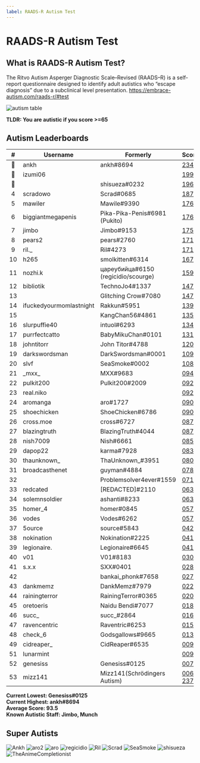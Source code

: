 ```yaml
---
label: RAADS-R Autism Test
---
```


# RAADS-R Autism Test

## What is RAADS-R Autism Test?

The Ritvo Autism Asperger Diagnostic Scale–Revised (RAADS–R) is a self-report questionnaire designed to identify adult autistics who “escape diagnosis” due to a subclinical level presentation.
https://embrace-autism.com/raads-r/#test

![autism table](https://github.com/snackbxx/lore/assets/61562681/aa5c94f9-93e0-4301-9498-9d1af3f60cff)

**TLDR: You are autistic if you score >=65**

## Autism Leaderboards

| #  | Username                             | Formerly                             | Score                                                                                        |
|:--:|--------------------------------------|--------------------------------------|----------------------------------------------------------------------------------------------|
| 🥇  | ankh                                 | ankh#8694                            | [234](https://github.com/snackbxx/lore/assets/61562681/2083c472-27bc-4fc4-bff3-b3f31b6cbf9e) |
| 🥈  | izumi06                              |                                      | [199](https://github.com/snackbxx/lore/assets/61562681/5d69da95-f94d-41ae-a5de-e3047829a9d0) |
| 🥉  |                                      | shisueza#0232                        | [196](https://github.com/snackbxx/lore/assets/61562681/b58978b7-e62e-4348-b4fd-af402a893a90) |
| 4  | scradowo                             | Scrad#0685                           | [187](https://github.com/snackbxx/lore/assets/61562681/f4dacac3-f5d0-4c67-83da-f33f4a037caf) |
| 5  | mawiler                              | Mawile#9390                          | [176](https://github.com/snackbxx/lore/assets/61562681/7f092327-ce4c-49ff-bb05-fce907509e83) |
| 6  | biggiantmegapenis                    | Pika-Pika-Penis#6981 (Pukito)        | [176](https://github.com/snackbxx/lore/assets/61562681/28766d96-a03c-4e4d-b453-1db0755950ec) |
| 7  | jimbo                                | Jimbo#9153                           | [175](https://github.com/snackbxx/lore/assets/61562681/b7bf2ad0-9844-4d6a-bd38-20b865ccfda7) |
| 8  | pears2                               | pears#2760                           | [171](https://github.com/snackbxx/lore/assets/61562681/62b9b43d-09fc-4c9d-a058-2f39963df21e) |
| 9  | ril._                                | Ril#4273                             | [171](https://github.com/snackbxx/lore/assets/61562681/1bc7eefe-826b-4198-902f-e4b1ba4b79d4) |
| 10 | h265                                 | smolkitten#6314                      | [167](https://github.com/snackbxx/lore/assets/61562681/3ccb6fda-7de1-4ba8-b0be-0d81186c71e2) |
| 11 | nozhi.k                              | цареубийца#6150 (regicidio/scourge)  | [159](https://github.com/snackbxx/lore/assets/61562681/26f13370-f731-476a-a064-f47c9d8dac4a) |
| 12 | bibliotik                            | TechnoJo4#1337                       | [147](https://github.com/snackbxx/lore/assets/61562681/e9f0ace4-c78f-4e01-9eaa-c0e6f4f68589) |
| 13 |                                      | Glitching Crow#7080                  | [147](https://github.com/snackbxx/lore/assets/61562681/754bc5f1-08d5-48f8-ad2e-07c3e63d82b3) |
| 14 | ifuckedyourmomlastnight              | Rakkun#5951                          | [139](https://github.com/snackbxx/lore/assets/61562681/c809883d-89fd-43c3-b4e2-d776ced146e4) |
| 15 |                                      | KangChan56#4861                      | [135](https://github.com/snackbxx/lore/assets/61562681/0227b724-598e-4ef9-84bc-479a388a2377) |
| 16 | slurpuffie40                         | intuol#6293                          | [134](https://github.com/snackbxx/lore/assets/61562681/6ab2116a-e916-4f56-a203-714b29b6e5ba) |
| 17 | purrfectcatto                        | BabyMikuChan#0101                    | [131](https://github.com/snackbxx/lore/assets/61562681/90302ccb-9bbe-4c3b-a958-8131925215bc) |
| 18 | johntitorr                           | John Titor#4788                      | [120](https://github.com/snackbxx/lore/assets/61562681/95346315-591e-4b0f-8d29-7e83546a7d3a) |
| 19 | darkswordsman                        | DarkSwordsman#0001                   | [109](https://github.com/snackbxx/lore/assets/61562681/a912ae8b-b601-44ed-befd-5fae64f88f95) |
| 20 | slvf                                 | SeaSmoke#0002                        | [108](https://github.com/snackbxx/lore/assets/61562681/08242148-f8d8-4b26-91a9-572e844e7430) |
| 21 | _mxx\_                               | MXX#9683                             | [094](https://github.com/snackbxx/lore/assets/61562681/fa8ae816-5a5e-42ff-aa53-ae1e5c756b64) |
| 22 | pulkit200                            | Pulkit200#2009                       | [092](https://github.com/snackbxx/lore/assets/61562681/a836be43-fc27-4de9-ae3a-cbb839f43b4a) |
| 23 | real.niko                            |                                      | [092](https://github.com/snackbxx/lore/assets/61562681/457dcdf1-d965-44ad-bdfc-8418d701f06b) |
| 24 | aromanga                             | aro#1727                             | [090](https://github.com/snackbxx/lore/assets/61562681/299ceb03-eb0e-4e53-a077-30586dad6f55) |
| 25 | shoechicken                          | ShoeChicken#6786                     | [090](https://github.com/snackbxx/lore/assets/61562681/7f522a5a-d781-4dc7-87cf-6bd8259893dc) |
| 26 | cross.moe                            | cross#6727                           | [087](https://github.com/snackbxx/lore/assets/61562681/7ed6f9c5-bb8b-46d2-a46e-7fc71272c2f4) |
| 27 | blazingtruth                         | BlazingTruth#4044                    | [087](https://github.com/snackbxx/lore/assets/61562681/3aebdd32-3aaf-4db4-a7ec-ca4e88cfb328) |
| 28 | nish7009                             | Nish#6661                            | [085](https://github.com/snackbxx/lore/assets/61562681/ab191c5a-0d7f-42b0-840f-182d13ee7414) |
| 29 | dapop22                              | karma#7928                           | [083](https://github.com/snackbxx/lore/assets/61562681/a0451997-2fae-4cd9-bacf-5260cb6ef738) |
| 30 | thaunknown_                          | ThaUnknown_#3951                     | [080](https://github.com/snackbxx/lore/assets/61562681/3504d454-1eea-48e8-8461-cbaba7355487) |
| 31 | broadcasthenet                       | guyman#4884                          | [078](https://github.com/snackbxx/lore/assets/61562681/f5e65228-4d79-46eb-b0cb-84d0dc2d4906) |
| 32 |                                      | Problemsolver4ever#1559              | [071](https://github.com/snackbxx/lore/assets/61562681/6682f046-4f90-48f3-b805-250d9948b030) |
| 33 | redcated                             | [REDACTED\]#2110                     | [063](https://github.com/snackbxx/lore/assets/61562681/911765db-1b19-4286-939b-349ed3bc3cfb) |
| 34 | solemnsoldier                        | ashanti#8233                         | [063](https://github.com/snackbxx/lore/assets/61562681/ab9a5b83-75c9-4517-847c-314f9c0cd693) |
| 35 | homer_4                              | homer#0845                           | [057](https://github.com/snackbxx/lore/assets/61562681/be68ff4b-d314-48a0-b3a0-316722082525) |
| 36 | vodes                                | Vodes#6262                           | [057](https://github.com/snackbxx/lore/assets/61562681/1ccf00c5-01c3-4a61-a8d3-f01e35c8711b) |
| 37 | 5ource                               | source#5843                          | [042](https://github.com/snackbxx/lore/assets/61562681/616368f6-7576-4798-8377-7b882b13f9f8) |
| 38 | nokination                           | Nokination#2225                      | [041](https://github.com/snackbxx/lore/assets/61562681/4af06e96-4c24-439f-8050-4a55fcd18776) |
| 39 | legionaire.                          | Legionaire#6645                      | [041](https://github.com/snackbxx/lore/assets/61562681/9a1999ce-9b5b-4e5a-af41-b2ba0e9c0010) |
| 40 | v01                                  | V01#8183                             | [030](https://github.com/snackbxx/lore/assets/61562681/6ba08035-1898-476d-9ef0-1abf482d5934) |
| 41 | s.x.x                                | SXX#0401                             | [028](https://github.com/snackbxx/lore/assets/61562681/8449bead-70a8-4f67-a9c9-74a6396ae4a6) |
| 42 |                                      | bankai_phonk#7658                    | [027](https://github.com/snackbxx/lore/assets/61562681/0dab0812-5bc1-416a-a1da-dee7464d033b) |
| 43 | dankmemz                             | DankMemz#7979                        | [022](https://github.com/snackbxx/lore/assets/61562681/20cdf4cb-3795-4cbd-be29-6ad40a42216b) |
| 44 | rainingterror                        | RainingTerror#0365                   | [020](https://github.com/snackbxx/lore/assets/61562681/8de42d54-af7e-496a-b3c5-9ef290786ffd) |
| 45 | oretoeris                            | Naidu Bendi#7077                     | [018](https://github.com/snackbxx/lore/assets/61562681/cd3fdd4e-98b2-4db1-a7b8-5f6faca5f038) |
| 46 | succ_                                | succ_#2864                           | [016](https://github.com/snackbxx/lore/assets/61562681/d1e8bca6-7f7f-4160-aa07-f65c2d5172bc) |
| 47 | ravencentric                         | Raventric#6253                       | [015](https://github.com/snackbxx/lore/assets/61562681/c4b4179c-974d-4858-b3d5-4f34a23a4722) |
| 48 | check_6                              | Godsgallows#9665                     | [013](https://github.com/snackbxx/lore/assets/61562681/e05da262-ad86-4660-9b75-b44a7ebc1037) |
| 49 | cidreaper_                           | CidReaper#6535                       | [009](https://github.com/snackbxx/lore/assets/61562681/7ea41e38-c47b-4806-b850-eaedc8628812) |
| 51 | lunarmint                            |                                      | [009](https://github.com/snackbxx/lore/assets/61562681/d9d715bc-8248-4767-a0ee-7ecd4b8593fc) |
| 52 | genesiss                             | Genesiss#0125                        | [007](https://github.com/snackbxx/lore/assets/61562681/266deb13-e86d-4be8-83e3-95254b2ecd57) |
| 53 | mizz141                              | Mizz141(Schrödingers Autism)         | [006](https://github.com/snackbxx/lore/assets/61562681/24f53299-44b4-4932-a1a7-e8a68e26da65) / [237](https://github.com/snackbxx/lore/assets/61562681/5d11c596-c355-43da-9bf9-7b56be742381) |


**Current Lowest: Genesiss#0125**  
**Current Highest: ankh#8694**  
**Average Score: 93.5**  
**Known Autistic Staff: Jimbo, Munch**

## Super Autists

![Ankh](https://github.com/snackbxx/lore/assets/61562681/172a1c41-bafe-4201-aa68-48c92e0305e7 "Ankh")
![aro2](https://github.com/snackbxx/lore/assets/61562681/eccbe53a-edcf-4e35-8174-f6e0554333d7 "aro2")
![aro](https://github.com/snackbxx/lore/assets/61562681/5a335f99-e1e7-4146-a97b-a55fb4124b2d "aro")
![regicidio](https://github.com/snackbxx/lore/assets/61562681/6cfdf0bf-0382-433c-bd66-db47e543ac51 "regicidio")
![Ril](https://github.com/snackbxx/lore/assets/61562681/688cb75f-535f-4d33-b815-bffc69309da5 "Ril")
![Scrad](https://github.com/snackbxx/lore/assets/61562681/c12b3423-5658-42ec-8ad5-12d4add9d0fd "Scrad")
![SeaSmoke](https://github.com/snackbxx/lore/assets/61562681/f1c06fe9-2d04-42f5-9c30-43c8584802d3 "SeaSmoke")
![shisueza](https://github.com/snackbxx/lore/assets/61562681/e99dfeca-21a3-4110-b183-2f7b4b7ce102 "shisueza")
![TheAnimeCompletionist](https://github.com/snackbxx/lore/assets/61562681/8c4d5a47-9709-41e1-9fb5-51c076438805 "TheAnimeCompletionist")
